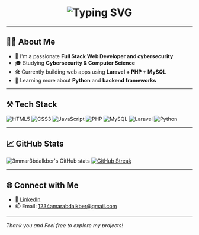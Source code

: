 <!-- Typing Animation -->
<h1 align="center">
  <img src="https://readme-typing-svg.demolab.com?font=Fira+Code&size=30&pause=1000&color=F75590&center=true&vCenter=true&width=700&lines=Hi+there+👋+My+name+is+Ammar+Abdalkber" alt="Typing SVG" />
</h1>

---

## 🧑‍💻 About Me

- 🚀 I'm a passionate **Full Stack Web Developer and cybersecurity**
- 🎓 Studying **Cybersecurity & Computer Science**
- 🛠️ Currently building web apps using **Laravel + PHP + MySQL**
- 🌱 Learning more about **Python** and **backend frameworks**

---

## ⚒️ Tech Stack

![HTML5](https://img.shields.io/badge/HTML5-E34F26?style=for-the-badge&logo=html5&logoColor=white)
![CSS3](https://img.shields.io/badge/CSS3-1572B6?style=for-the-badge&logo=css3&logoColor=white)
![JavaScript](https://img.shields.io/badge/JavaScript-F7DF1E?style=for-the-badge&logo=javascript&logoColor=black)
![PHP](https://img.shields.io/badge/PHP-777BB4?style=for-the-badge&logo=php&logoColor=white)
![MySQL](https://img.shields.io/badge/MySQL-005C84?style=for-the-badge&logo=mysql&logoColor=white)
![Laravel](https://img.shields.io/badge/Laravel-F9322C?style=for-the-badge&logo=laravel&logoColor=white)
![Python](https://img.shields.io/badge/Python-3776AB?style=for-the-badge&logo=python&logoColor=white)

---

## 📈 GitHub Stats

![3mmar3bdalkber's GitHub stats](https://github-readme-stats.vercel.app/api?username=3mmar3bdalkber&show_icons=true&theme=radical)
[![GitHub Streak](https://github-readme-streak-stats.herokuapp.com?user=3mmar3bdalkber&theme=radical)](https://git.io/streak-stats)

---

## 🌐 Connect with Me

- 💼 [LinkedIn](https://www.linkedin.com/in/ammarabdalkber) 
- 📫 Email: 1234amarabdalkber@gmail.com

---

_Thank you and Feel free to explore my projects!_
